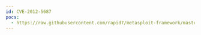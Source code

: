 ```yaml
---
id: CVE-2012-5687
pocs:
  - https://raw.githubusercontent.com/rapid7/metasploit-framework/master/modules/auxiliary/scanner/http/tplink_traversal_noauth.rb
---
```

